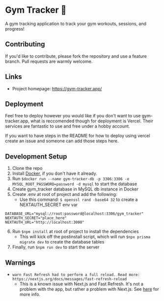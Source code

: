 # Gym Tracker 💪

A gym tracking application to track your gym workouts, sessions, and progress!

## Contributing

If you'd like to contribute, please fork the repository and use a feature branch. Pull requests are warmly welcome.

## Links

- Project homepage: https://gym-tracker.app/

## Deployment

Feel free to deploy however you would like if you don't want to use gym-tracker.app, what is reccomended though for deployment is Vercel. Their services are fantastic to use and free under a hobby account.

If you want to have steps in the README for how to deploy using vercel create an issue and someone can add those steps here.

## Development Setup

1. Clone the repo
2. Install [Docker](https://docker.com), if you don't have it already.
4. Run `$docker run --name gym-tracker-db -p 3306:3306 -e MYSQL_ROOT_PASSWORD=password -d mysql` to start the database
5. Create gym_tracker database in MySQL db instance in Docker
6. Create .env at root of project and add the following:
   - Use this command: ```$ openssl rand -base64 32``` to create a NEXTAUTH_SECRET env var
```
DATABASE_URL="mysql://root:password@localhost:3306/gym_tracker"
NEXTAUTH_SECRET="place_here"
NEXTAUTH_URL="http://localhost:3000"
```

6. Run `$npm install` at root of project to install the dependencies
    - This will kick off the postinstall script, which will run `$npx prisma migrate dev` to create the database tables
7. Finally, run `$npm run dev` to start the server

## Warnings

- ```warn Fast Refresh had to perform a full reload. Read more: https://nextjs.org/docs/messages/fast-refresh-reload```
    - This is a known issue with Next.js and Fast Refresh. It's not a problem with the app, but rather a problem with Next.js. See [here](
        https://github.com/vercel/next.js/issues/40184#issuecomment-1328881068) for more info.
